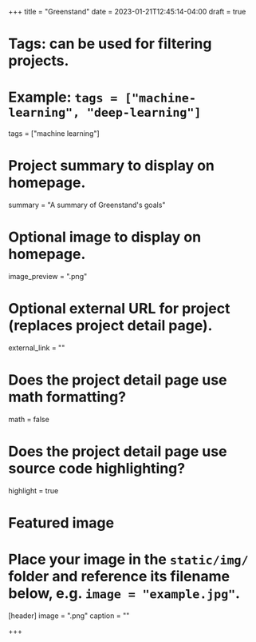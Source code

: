 +++
title = "Greenstand"
date = 2023-01-21T12:45:14-04:00
draft = true

# Tags: can be used for filtering projects.
# Example: `tags = ["machine-learning", "deep-learning"]`
tags = ["machine learning"]

# Project summary to display on homepage.
summary = "A summary of Greenstand's goals"

# Optional image to display on homepage.
image_preview = ".png"

# Optional external URL for project (replaces project detail page).
external_link = ""

# Does the project detail page use math formatting?
math = false

# Does the project detail page use source code highlighting?
highlight = true

# Featured image
# Place your image in the `static/img/` folder and reference its filename below, e.g. `image = "example.jpg"`.
[header]
image = ".png"
caption = ""

+++
